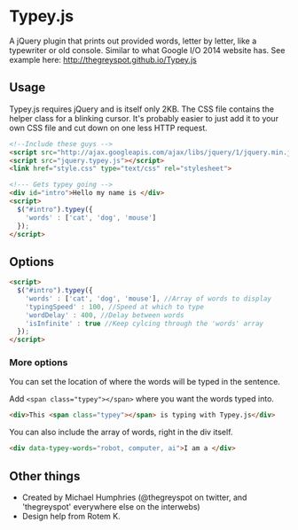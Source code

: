 Typey.js
=====

A jQuery plugin that prints out provided words, letter by letter, like a typewriter or old console. Similar to what Google I/O 2014 website has. See example here: http://thegreyspot.github.io/Typey.js

## Usage
Typey.js requires jQuery and is itself only 2KB. The CSS file contains the helper class for a blinking cursor. It's probably easier to just add it to your own CSS file and cut down on one less HTTP request.

```html
<!--Include these guys -->
<script src="http://ajax.googleapis.com/ajax/libs/jquery/1/jquery.min.js"></script>
<script src="jquery.typey.js"></script>
<link href="style.css" type="text/css" rel="stylesheet"> 

<!--- Gets typey going -->
<div id="intro">Hello my name is </div>
<script>
  $("#intro").typey({
  	'words' : ['cat', 'dog', 'mouse']
  });
</script>
```

## Options

```html
<script>
  $("#intro").typey({
  	'words' : ['cat', 'dog', 'mouse'], //Array of words to display
    'typingSpeed' : 100, //Speed at which to type
    'wordDelay' : 400, //Delay between words
    'isInfinite' : true	//Keep cylcing through the 'words' array
  });
</script>
```

### More options
You can set the location of where the words will be typed in the sentence.

Add `<span class="typey"></span>` where you want the words typed into.

```html
<div>This <span class="typey"></span> is typing with Typey.js</div>
```

You can also include the array of words, right in the div itself.

```html
<div data-typey-words="robot, computer, ai">I am a </div>
```

## Other things
- Created by Michael Humphries (@thegreyspot on twitter, and 'thegreyspot' everywhere else on the interwebs)
- Design help from Rotem K.
